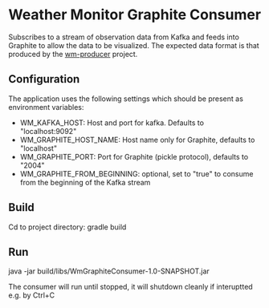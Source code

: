 # Weather Monitor Graphite Consumer

Subscribes to a stream of observation data from Kafka and feeds into Graphite to allow the data to be visualized. The expected data format is that produced by the [wm-producer](../../../wm-producer) project.

## Configuration

The application uses the following settings which should be present as environment variables:

 - WM_KAFKA_HOST: Host and port for kafka. Defaults to "localhost:9092"
 - WM_GRAPHITE_HOST_NAME: Host name only for Graphite, defaults to "localhost"
 - WM_GRAPHITE_PORT: Port for Graphite (pickle protocol), defaults to "2004"
 - WM_GRAPHITE_FROM_BEGINNING: optional, set to "true" to consume from the beginning of the Kafka stream
 
## Build

Cd to project directory: gradle build

## Run

java -jar build/libs/WmGraphiteConsumer-1.0-SNAPSHOT.jar

The consumer will run until stopped, it will shutdown cleanly if interuptted e.g. by Ctrl+C
